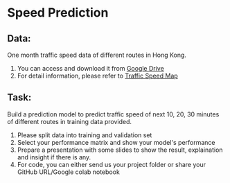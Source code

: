 # Speed Prediction
## Data:
One month traffic speed data of different routes in Hong Kong. 
1. You can access and download it from [Google Drive](https://drive.google.com/drive/folders/1bVVvC-D-GcbeVipAKxkB76D8zsUXXN0m?usp=sharing)
2. For detail information, please refer to [Traffic Speed Map](https://data.gov.hk/en-data/dataset/hk-td-sm_1-traffic-speed-map)
## Task:
Build a prediction model to predict traffic speed of next 10, 20, 30 minutes of different routes in training data provided.
1. Please split data into training and validation set
2. Select your performance matrix and show your model's performance
3. Prepare a presentation with some slides to show the result, explaination and insight if there is any.
4. For code, you can either send us your project folder or share your GitHub URL/Google colab notebook
